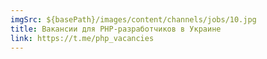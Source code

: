 ```yaml
---
imgSrc: ${basePath}/images/content/channels/jobs/10.jpg
title: Вакансии для PHP-разработчиков в Украине
link: https://t.me/php_vacancies
---
```

